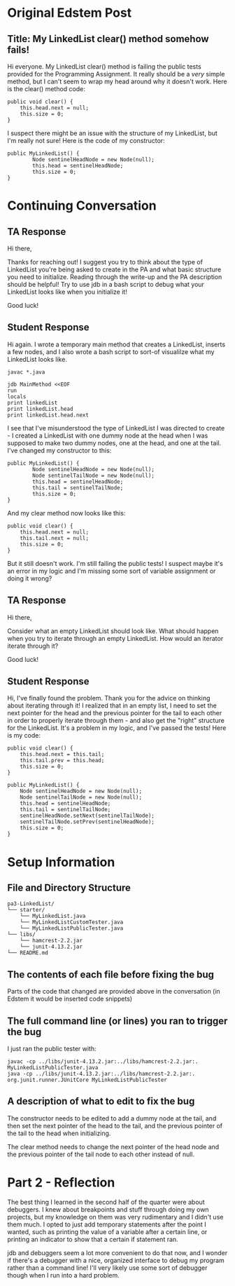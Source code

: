 # Original Edstem Post

## Title: My LinkedList clear() method somehow fails!

Hi everyone. My LinkedList clear() method is failing the public tests provided for the Programming Assignment. It really should be a *very* simple method, but I can't seem to wrap my head around why it doesn't work. Here is the clear() method code:

```
public void clear() {
    this.head.next = null;
    this.size = 0;
}
```

I suspect there might be an issue with the structure of my LinkedList, but I'm really not sure! Here is the code of my constructor:


```
public MyLinkedList() {
        Node sentinelHeadNode = new Node(null);
        this.head = sentinelHeadNode;
        this.size = 0;
}
```

# Continuing Conversation

## TA Response

Hi there,

Thanks for reaching out! I suggest you try to think about the type of LinkedList you're being asked to create in the PA and what basic structure you need to initialize. Reading through the write-up and the PA description should be helpful! Try to use jdb in a bash script to debug what your LinkedList looks like when you initialize it!

Good luck!

## Student Response

Hi again. I wrote a temporary main method that creates a LinkedList, inserts a few nodes, and I also wrote a bash script to sort-of visualilze what my LinkedList looks like.

```
javac *.java

jdb MainMethod <<EOF
run
locals
print linkedList
print linkedList.head
print linkedList.head.next
```

I see that I've misunderstood the type of LinkedList I was directed to create - I created a LinkedList with one dummy node at the head when I was supposed to make two dummy nodes, one at the head, and one at the tail. I've changed my constructor to this:

```
public MyLinkedList() {
        Node sentinelHeadNode = new Node(null);
        Node sentinelTailNode = new Node(null);
        this.head = sentinelHeadNode;
        this.tail = sentinelTailNode;
        this.size = 0;
}
```

And my clear method now looks like this:

```
public void clear() {
    this.head.next = null;
    this.tail.next = null;
    this.size = 0;
}
```

But it still doesn't work. I'm still failing the public tests! I suspect maybe it's an error in my logic and I'm missing some sort of variable assignment or doing it wrong?

## TA Response

Hi there,

Consider what an empty LinkedList should look like. What should happen when you try to iterate through an empty LinkedList. How would an iterator iterate through it?

Good luck!

## Student Response

Hi, I've finally found the problem. Thank you for the advice on thinking about iterating through it! I realized that in an empty list, I need to set the next pointer for the head and the previous pointer for the tail to each other in order to properly iterate through them - and also get the "right" structure for the LinkedList. It's a problem in my logic, and I've passed the tests! Here is my code:

```
public void clear() {
    this.head.next = this.tail;
    this.tail.prev = this.head;
    this.size = 0;
}
```

```
public MyLinkedList() {
    Node sentinelHeadNode = new Node(null);
    Node sentinelTailNode = new Node(null);
    this.head = sentinelHeadNode;
    this.tail = sentinelTailNode;
    sentinelHeadNode.setNext(sentinelTailNode);
    sentinelTailNode.setPrev(sentinelHeadNode);
    this.size = 0;
}
```

# Setup Information

## File and Directory Structure
```
pa3-LinkedList/
└── starter/
    └── MyLinkedList.java
    └── MyLinkedListCustomTester.java
    └── MyLinkedListPublicTester.java
└── libs/
    └── hamcrest-2.2.jar
    └── junit-4.13.2.jar
└── README.md
```

## The contents of each file before fixing the bug

Parts of the code that changed are provided above in the conversation (in Edstem it would be inserted code snippets)

## The full command line (or lines) you ran to trigger the bug

I just ran the public tester with:
```
javac -cp ../libs/junit-4.13.2.jar:../libs/hamcrest-2.2.jar:. MyLinkedListPublicTester.java
java -cp ../libs/junit-4.13.2.jar:../libs/hamcrest-2.2.jar:. org.junit.runner.JUnitCore MyLinkedListPublicTester
```

## A description of what to edit to fix the bug

The constructor needs to be edited to add a dummy node at the tail, and then set the next pointer of the head to the tail, and the previous pointer of the tail to the head when initializing.

The clear method needs to change the next pointer of the head node and the previous pointer of the tail node to each other instead of null.

# Part 2 - Reflection

The best thing I learned in the second half of the quarter were about debuggers. I knew about breakpoints and stuff through doing my own projects, but my knowledge on them was very rudimentary and I didn't use them much. I opted to just add temporary statements after the point I wanted, such as printing the value of a variable after a certain line, or printing an indicator to show that a certain if statement ran.

jdb and debuggers seem a lot more convenient to do that now, and I wonder if there's a debugger with a nice, organized interface to debug my program rather than a command line! I'll very likely use some sort of debugger though when I run into a hard problem.


